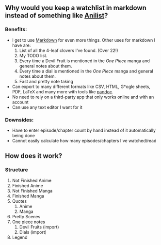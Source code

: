 ## Why would you keep a watchlist in markdown instead of something like [Anilist](https://anilist.co)?

### Benefits:

- I get to use [Markdown](https://github.com/besterestmark/bettermark) for even more things. Other uses for markdown I have are:
  1. List of all the 4-leaf clovers I've found. (Over 22!)
  2. My TODO list.
  3. Every time a Devil Fruit is mentioned in the *One Piece* manga and general notes about them.
  4. Every time a dial is mentioned in the *One Piece* manga and general notes about them.
  5. Fast and pretty note taking
- Can export to many different formats like CSV, HTML, G*ogle sheets, PDF, LaTeX and many more with tools like [pandoc](https://pandoc.org).
- No need to rely on a third-party app that only works online and with an account
- Can use any text editor I want for it

### Downsides:

- Have to enter episode/chapter count by hand instead of it automatically being done
- Cannot easily calculate how many episodes/chapters I've watched/read

## How does it work?

### Structure

1. Not Finished Anime
2. Finished Anime
3. Not Finished Manga
4. Finished Manga
5. Quotes
	1. Anime
	2. Manga
6. Pretty Scenes
7. One piece notes
	1. Devil Fruits (import)
	2. Dials (import)
8. Legend

